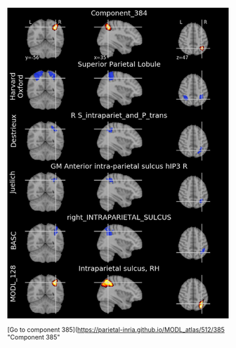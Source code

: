 


![384](preliminary/384.jpg "Component 384")

[Go to component 385](https://parietal-inria.github.io/MODL_atlas/512/385 "Component 385"